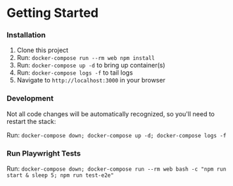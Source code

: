 # Getting Started

### Installation

1. Clone this project
1. Run: `docker-compose run --rm web npm install`
1. Run: `docker-compose up -d` to bring up container(s)
1. Run: `docker-compose logs -f` to tail logs
1. Navigate to `http://localhost:3000` in your browser

### Development

Not all code changes will be automatically recognized, so you'll need to restart the stack:

Run: `docker-compose down; docker-compose up -d; docker-compose logs -f`

### Run Playwright Tests

Run: `docker-compose down; docker-compose run --rm web bash -c "npm run start & sleep 5; npm run test-e2e"`
